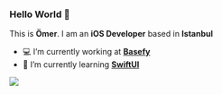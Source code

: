 ### Hello World 👋

This is **Ömer**. I am an **iOS Developer** based in **Istanbul**

- 💻 I’m currently working at **[Basefy](https://www.basefy.com)**
- 🌱 I’m currently learning **[SwiftUI](https://developer.apple.com/documentation/swiftui)**

<a href="https://github.com/antonkomarev/github-profile-views-counter">
    <img src="https://komarev.com/ghpvc/?username=omervaroglu">
</a>
